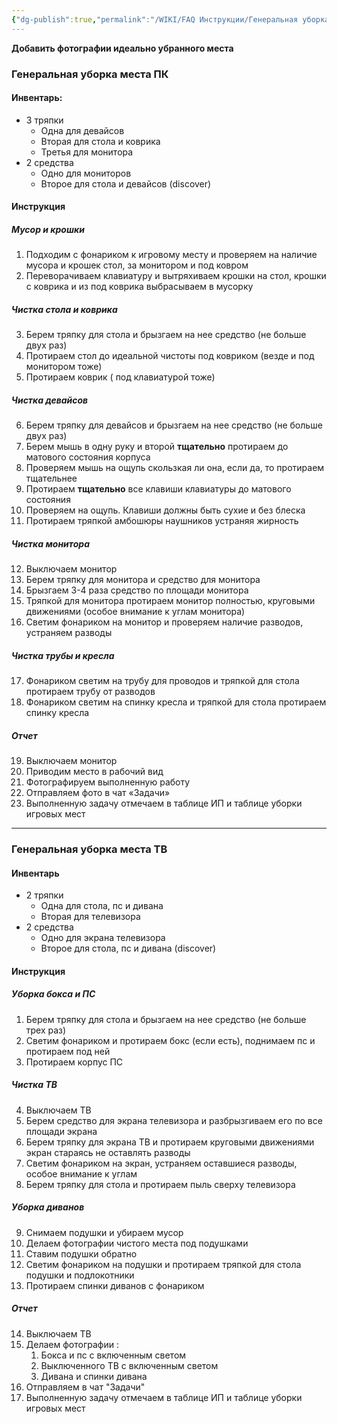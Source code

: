 ```yaml
---
{"dg-publish":true,"permalink":"/WIKI/FAQ Инструкции/Генеральная уборка игровых мест/"}
---
```


**Добавить фотографии идеально убранного места**
### Генеральная уборка места ПК
#### Инвентарь: 
- 3 тряпки
  - Одна для девайсов
  - Вторая для стола и коврика
  - Третья для монитора 
- 2 средства 
  - Одно для мониторов
  - Второе для стола и девайсов (discover) 
#### Инструкция 
##### Мусор и крошки 
1. Подходим с фонариком к игровому месту и проверяем на наличие мусора и крошек стол, за монитором и под ковром 
2. Переворачиваем клавиатуру и вытряхиваем крошки на стол, крошки с коврика и из под коврика выбрасываем в мусорку
##### Чистка стола и коврика
3. Берем тряпку для стола и брызгаем на нее средство (не больше двух раз) 
4. Протираем стол до идеальной чистоты под ковриком (везде и под монитором тоже) 
5. Протираем коврик ( под клавиатурой тоже)
##### Чистка девайсов
6. Берем тряпку для девайсов и брызгаем на нее средство (не больше двух раз)
7. Берем мышь в одну руку и второй **тщательно** протираем до матового состояния корпуса 
8. Проверяем мышь на ощупь скользкая ли она, если да, то протираем тщательнее 
9. Протираем **тщательно** все клавиши  клавиатуры до матового состояния 
10. Проверяем на ощупь. Клавиши должны быть сухие и без блеска
11. Протираем тряпкой амбошюры наушников устраняя жирность
##### Чистка монитора 
12. Выключаем монитор
13. Берем тряпку для монитора и средство для монитора 
14. Брызгаем 3-4 раза средство по площади монитора 
15. Тряпкой для монитора протираем монитор полностью, круговыми движениями (особое внимание к углам монитора) 
16. Светим фонариком на монитор и проверяем наличие разводов, устраняем разводы
##### Чистка трубы и кресла 
17. Фонариком светим на трубу для проводов и тряпкой для стола протираем трубу от разводов 
18. Фонариком светим на спинку кресла и тряпкой для стола протираем спинку кресла
##### Отчет  
19. Выключаем монитор
20. Приводим место в рабочий вид
21. Фотографируем выполненную работу
22. Отправляем фото в чат «Задачи»
23. Выполненную задачу отмечаем в таблице ИП и таблице уборки игровых мест 
___
### Генеральная уборка места ТВ
#### Инвентарь
- 2 тряпки
	- Одна для стола, пс и дивана
	- Вторая для телевизора
- 2 средства
	- Одно для экрана телевизора
	- Второе для стола, пс и дивана (discover)
#### Инструкция
##### Уборка бокса и ПС
1. Берем тряпку для стола и брызгаем на нее средство (не больше трех раз)
2. Светим фонариком и протираем бокс (если есть), поднимаем пс и протираем под ней
3. Протираем корпус ПС
##### Чистка ТВ
4. Выключаем ТВ
5. Берем средство для экрана телевизора и разбрызгиваем его по все площади экрана
6. Берем тряпку для экрана ТВ и протираем круговыми движениями экран стараясь не оставлять разводы
7. Светим фонариком на экран, устраняем оставшиеся разводы, особое внимание к углам
8. Берем тряпку для стола и протираем пыль сверху телевизора
##### Уборка диванов
9. Снимаем подушки и убираем мусор
10. Делаем фотографии чистого места под подушками
11. Ставим подушки обратно
12. Светим фонариком на подушки и протираем тряпкой для стола подушки и подлокотники
13. Протираем спинки диванов с фонариком
##### Отчет
14. Выключаем ТВ
15. Делаем фотографии :
	1. Бокса и пс с включенным светом
	2. Выключенного ТВ с включенным светом
	3. Дивана и спинки дивана
16. Отправляем в чат "Задачи"
17. Выполненную задачу отмечаем в таблице ИП и таблице уборки игровых мест 